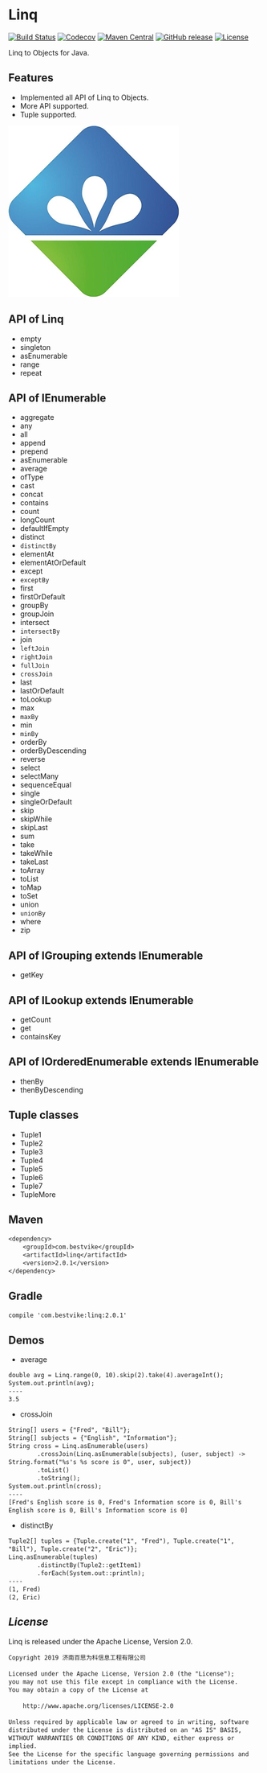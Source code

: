 <!--自述文件-->
# Linq

[![Build Status](https://travis-ci.org/timandy/linq.svg?branch=master)](https://travis-ci.org/timandy/linq)
[![Codecov](https://codecov.io/gh/timandy/linq/branch/master/graph/badge.svg)](https://codecov.io/gh/timandy/linq)
[![Maven Central](https://maven-badges.herokuapp.com/maven-central/com.bestvike/linq/badge.svg)](https://maven-badges.herokuapp.com/maven-central/com.bestvike/linq)
[![GitHub release](https://img.shields.io/github/release/timandy/linq.svg)](https://github.com/timandy/linq/releases)
[![License](https://img.shields.io/badge/license-Apache%202.0-4EB1BA.svg)](https://www.apache.org/licenses/LICENSE-2.0.html)

Linq to Objects for Java.

## Features
- Implemented all API of Linq to Objects.
- More API supported.
- Tuple supported.

![bestvike](logo.jpg "济南百思为科信息工程有限公司")

## API of Linq
- empty
- singleton
- asEnumerable
- range
- repeat

## API of IEnumerable
- aggregate
- any
- all
- append
- prepend
- asEnumerable
- average
- ofType
- cast
- concat
- contains
- count
- longCount
- defaultIfEmpty
- distinct
- `distinctBy`
- elementAt
- elementAtOrDefault
- except
- `exceptBy`
- first
- firstOrDefault
- groupBy
- groupJoin
- intersect
- `intersectBy`
- join
- `leftJoin`
- `rightJoin`
- `fullJoin`
- `crossJoin`
- last
- lastOrDefault
- toLookup
- max
- `maxBy`
- min
- `minBy`
- orderBy
- orderByDescending
- reverse
- select
- selectMany
- sequenceEqual
- single
- singleOrDefault
- skip
- skipWhile
- skipLast
- sum
- take
- takeWhile
- takeLast
- toArray
- toList
- toMap
- toSet
- union
- `unionBy`
- where
- zip

## API of IGrouping extends IEnumerable
- getKey

## API of ILookup extends IEnumerable
- getCount
- get
- containsKey

## API of IOrderedEnumerable extends IEnumerable
- thenBy
- thenByDescending

## Tuple classes
- Tuple1
- Tuple2
- Tuple3
- Tuple4
- Tuple5
- Tuple6
- Tuple7
- TupleMore

## Maven
```
<dependency>
    <groupId>com.bestvike</groupId>
    <artifactId>linq</artifactId>
    <version>2.0.1</version>
</dependency>
```

## Gradle
```
compile 'com.bestvike:linq:2.0.1'
```

## Demos
- average
```
double avg = Linq.range(0, 10).skip(2).take(4).averageInt();
System.out.println(avg);
----
3.5
```
- crossJoin
```
String[] users = {"Fred", "Bill"};
String[] subjects = {"English", "Information"};
String cross = Linq.asEnumerable(users)
        .crossJoin(Linq.asEnumerable(subjects), (user, subject) -> String.format("%s's %s score is 0", user, subject))
        .toList()
        .toString();
System.out.println(cross);
----
[Fred's English score is 0, Fred's Information score is 0, Bill's English score is 0, Bill's Information score is 0]
```
- distinctBy
```
Tuple2[] tuples = {Tuple.create("1", "Fred"), Tuple.create("1", "Bill"), Tuple.create("2", "Eric")};
Linq.asEnumerable(tuples)
        .distinctBy(Tuple2::getItem1)
        .forEach(System.out::println);
----
(1, Fred)
(2, Eric)
```

## *License*
Linq is released under the Apache License, Version 2.0.
```
Copyright 2019 济南百思为科信息工程有限公司

Licensed under the Apache License, Version 2.0 (the "License");
you may not use this file except in compliance with the License.
You may obtain a copy of the License at

    http://www.apache.org/licenses/LICENSE-2.0

Unless required by applicable law or agreed to in writing, software
distributed under the License is distributed on an "AS IS" BASIS,
WITHOUT WARRANTIES OR CONDITIONS OF ANY KIND, either express or implied.
See the License for the specific language governing permissions and
limitations under the License.
```
